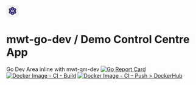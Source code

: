 ![Demo Control Centre](assets/favicon-32x32.png) 
# mwt-go-dev / Demo Control Centre App
Go Dev Area inline with mwt-qm-dev
[![Go Report Card](https://goreportcard.com/badge/github.com/mt1976/mwt-go-dev)](https://goreportcard.com/report/github.com/mt1976/mwt-go-dev)
[![Docker Image - CI - Build](https://github.com/mt1976/mwt-go-dev/actions/workflows/docker-image.yml/badge.svg?branch=main)](https://github.com/mt1976/mwt-go-dev/actions/workflows/docker-image.yml) 
[![Docker Image - CI - Push > DockerHub](https://github.com/mt1976/mwt-go-dev/actions/workflows/dockerhub-image.yml/badge.svg)](https://github.com/mt1976/mwt-go-dev/actions/workflows/dockerhub-image.yml)
